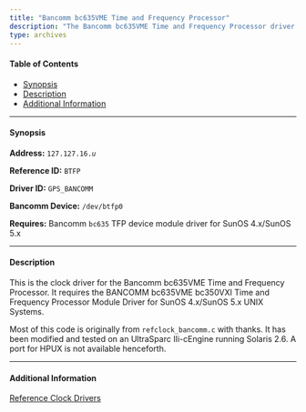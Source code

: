 ```yaml
---
title: "Bancomm bc635VME Time and Frequency Processor"
description: "The Bancomm bc635VME Time and Frequency Processor driver for the Bancomm bc635VME Time and Frequency Processor. It requires the BANCOMM bc635VME bc350VXI Time and Frequency Processor Module Driver for SunOS 4.x/SunOS 5.x UNIX Systems."
type: archives
---
```


#### Table of Contents

*   [Synopsis](/documentation/drivers/driver16/#synopsis)
*   [Description](/documentation/drivers/driver16/#description)
*   [Additional Information](/documentation/drivers/driver16/#additional-information)

* * *

#### Synopsis

**Address:** <code>127.127.16._u_</code>

**Reference ID:** `BTFP`

**Driver ID:** `GPS_BANCOMM`

**Bancomm Device:** `/dev/btfp0`

**Requires:** Bancomm `bc635` TFP device module driver for SunOS 4.x/SunOS 5.x

* * *

#### Description

This is the clock driver for the Bancomm bc635VME Time and Frequency Processor. It requires the BANCOMM bc635VME bc350VXI Time and Frequency Processor Module Driver for SunOS 4.x/SunOS 5.x UNIX Systems.

Most of this code is originally from `refclock_bancomm.c` with thanks. It has been modified and tested on an UltraSparc IIi-cEngine running Solaris 2.6. A port for HPUX is not available henceforth.

* * *

#### Additional Information

[Reference Clock Drivers](/documentation/4.2.8-series/refclock/)


